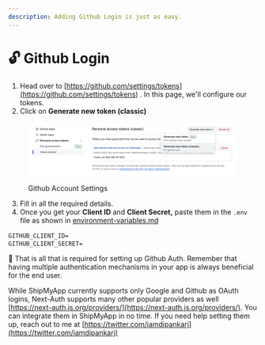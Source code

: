 ```yaml
---
description: Adding Github Login is just as easy.
---
```


# 🔓 Github Login

1. Head over to [https://github.com/settings/tokens](https://github.com/settings/tokens) . In this page, we'll configure our tokens.
2. Click on **Generate new token (classic)**

<figure><img src="../.gitbook/assets/image (2).png" alt=""><figcaption><p>Github Account Settings</p></figcaption></figure>

3. Fill in all the required details.
4. Once you get your **Client ID** and **Client Secret,** paste them in the `.env` file as shown in [environment-variables.md](../environment-variables.md "mention")

```
GITHUB_CLIENT_ID=
GITHUB_CLIENT_SECRET=
```

👏 That is all that is required for setting up Github Auth. Remember that having multiple authentication mechanisms in your app is always beneficial for the end user.&#x20;

While ShipMyApp currently supports only Google and Github as OAuth logins, Next-Auth supports many other popular providers as well [https://next-auth.js.org/providers/](https://next-auth.js.org/providers/). You can integrate them in ShipMyApp in no time. If you need help setting them up, reach out to me at [https://twitter.com/iamdipankarj](https://twitter.com/iamdipankarj)
